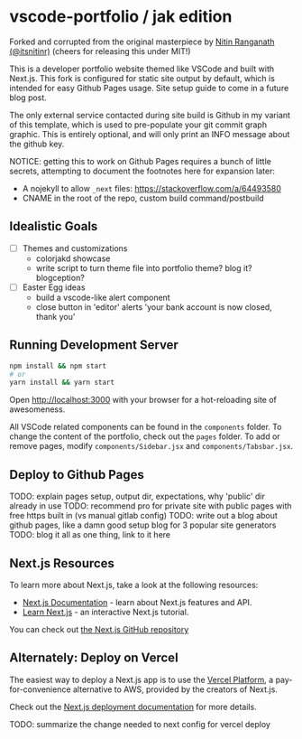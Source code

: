 # vscode-portfolio / jak edition

Forked and corrupted from the original masterpiece by [Nitin Ranganath (@itsnitinr)](https://github.com/itsnitinr/vscode-portfolio) (cheers for releasing this under MIT!)

This is a developer portfolio website themed like VSCode and built with Next.js. This fork is configured for static site output by default, which is intended for easy Github Pages usage. Site setup guide to come in a future blog post.

The only external service contacted during site build is Github in my variant of this template, which is used to pre-populate your git commit graph graphic. This is entirely optional, and will only print an INFO message about the github key.

NOTICE: getting this to work on Github Pages requires a bunch of little secrets, attempting to document the footnotes here for expansion later:
- A nojekyll to allow `_next` files: https://stackoverflow.com/a/64493580
- CNAME in the root of the repo, custom build command/postbuild

## Idealistic Goals

- [ ] Themes and customizations
  - colorjakd showcase
  - write script to turn theme file into portfolio theme? blog it? blogception?
- [ ] Easter Egg ideas
  - build a vscode-like alert component
  - close button in 'editor' alerts 'your bank account is now closed, thank you'

## Running Development Server

```bash
npm install && npm start
# or
yarn install && yarn start
```

Open [http://localhost:3000](http://localhost:3000) with your browser for a hot-reloading site of awesomeness.

All VSCode related components can be found in the `components` folder. To change the content of the portfolio, check out the `pages` folder. To add or remove pages, modify `components/Sidebar.jsx` and `components/Tabsbar.jsx`.

## Deploy to Github Pages

TODO: explain pages setup, output dir, expectations, why 'public' dir already in use
TODO: recommend pro for private site with public pages with free https built in (vs manual gitlab config)
TODO: write out a blog about github pages, like a damn good setup blog for 3 popular site generators
TODO: blog it all as one thing, link to it here

## Next.js Resources

To learn more about Next.js, take a look at the following resources:

- [Next.js Documentation](https://nextjs.org/docs) - learn about Next.js features and API.
- [Learn Next.js](https://nextjs.org/learn) - an interactive Next.js tutorial.

You can check out [the Next.js GitHub repository](https://github.com/vercel/next.js/)

## Alternately: Deploy on Vercel

The easiest way to deploy a Next.js app is to use the [Vercel Platform](https://vercel.com/new?utm_medium=default-template&filter=next.js&utm_source=create-next-app&utm_campaign=create-next-app-readme), a pay-for-convenience alternative to AWS, provided by the creators of Next.js.

Check out the [Next.js deployment documentation](https://nextjs.org/docs/deployment) for more details.

TODO: summarize the change needed to next config for vercel deploy
